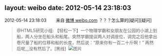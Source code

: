 layout: weibo
date: 2012-05-14 23:18:03
---
2012-05-14 23:18:03  &nbsp;&nbsp;&nbsp;&nbsp;&nbsp;&nbsp; 来自 <a href="http://weibo.com/" rel="nofollow">微博 weibo.com</a>
？？？怎么算的[疑问][疑问]
>  @HTML5研究小组: 【轻松一下】一个物理学霸和女朋友在公园的小湖上划船，两人分坐在船头和船尾。突然学霸提议两人对调座位，调完之后他拿出卷尺量了船的位移和船的长度，然后说：“原来你有一百二十斤啊！” 再然后呢,,,没有然后了。[黑线] ​​​
>  ![图片](https://ww2.sinaimg.cn/large/71ec5295jw1dsxqeuumnkj.jpg)
